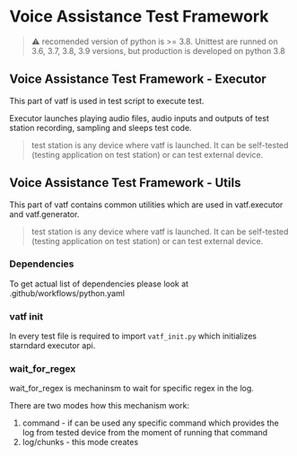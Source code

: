 # Voice Assistance Test Framework

> :warning: recomended version of python is >= 3.8. Unittest are runned on 3.6, 3.7, 3.8, 3.9 versions, but production is developed on python 3.8

## Voice Assistance Test Framework - Executor
This part of vatf is used in test script to execute test.

Executor launches playing audio files, audio inputs and outputs of test station recording, sampling and sleeps test code. 

> test station is any device where vatf is launched. It can be self-tested (testing application on test station) or can test external device.

## Voice Assistance Test Framework - Utils
This part of vatf contains common utilities which are used in vatf.executor and vatf.generator.

> test station is any device where vatf is launched. It can be self-tested (testing application on test station) or can test external device.

### Dependencies

To get actual list of dependencies please look at .github/workflows/python.yaml

### vatf init
In every test file is required to import `vatf_init.py` which initializes starndard executor api.

### wait\_for\_regex
wait\_for\_regex is mechaninsm to wait for specific regex in the log.

There are two modes how this mechanism work:
1) command - if can be used any specific command which provides the log from tested device from the moment of running that command
2) log/chunks - this mode creates
